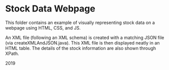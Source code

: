 # Stock Data Webpage

This folder contains an example of visually representing stock data on a webpage using HTML, CSS, and JS.

An XML file (following an XML schema) is created with a matching JSON file (via createXMLAndJSON.java).
This XML file is then displayed neatly in an HTML table. The details of the stock information are also shown
through XPath.

2019